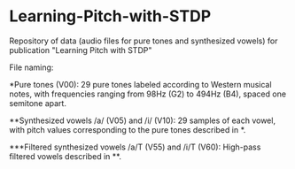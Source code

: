 # Learning-Pitch-with-STDP
Repository of data (audio files for pure tones and synthesized vowels) for publication "Learning Pitch with STDP"

File naming:

*Pure tones (V00): 29 pure tones labeled according to Western musical notes, with frequencies ranging from 98Hz (G2) to 494Hz (B4), spaced one semitone apart.

**Synthesized vowels /a/ (V05) and /i/ (V10): 29 samples of each vowel, with pitch values corresponding to the pure tones described in *.

***Filtered synthesized vowels /a/T (V55) and /i/T (V60): High-pass filtered vowels described in **. 

